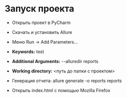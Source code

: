 # Запуск проекта


* Открыть проект в PyCharm

* Скачать и установить Allure

* Меню Run -> Add Parameters...

* **Keywords:** test

* **Additional Arguments:** --alluredir reports

* **Working directory:** <путь до папки с проектом>

* Генерация отчета:
			allure generate -o reports reports

* Открыть index.html с помощью Mozilla Firefox
